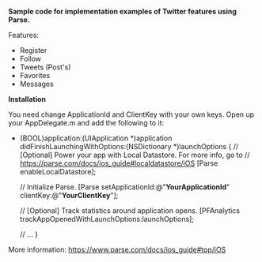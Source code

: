 <b>Sample code for implementation examples of Twitter features using Parse.</b>

Features:
* Register
* Follow
* Tweets (Post's)
* Favorites
* Messages

<b>Installation</b>

You need change ApplicationId and ClientKey with your own keys. Open up your AppDelegate.m and add the following to it:

- (BOOL)application:(UIApplication *)application didFinishLaunchingWithOptions:(NSDictionary *)launchOptions {
    // [Optional] Power your app with Local Datastore. For more info, go to
    // https://parse.com/docs/ios_guide#localdatastore/iOS
    [Parse enableLocalDatastore];
 
    // Initialize Parse.
    [Parse setApplicationId:@"<b>YourApplicationId</b>"
                  clientKey:@"<b>YourClientKey</b>"];
 
    // [Optional] Track statistics around application opens.
    [PFAnalytics trackAppOpenedWithLaunchOptions:launchOptions];
 
    // ...
}

More information: https://www.parse.com/docs/ios_guide#top/iOS


